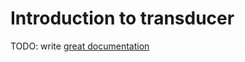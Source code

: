 # Introduction to transducer

TODO: write [great documentation](http://jacobian.org/writing/what-to-write/)
